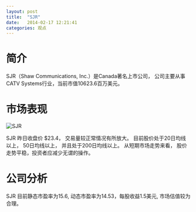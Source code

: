 ```yaml
---
layout: post
title:  "SJR"
date:   2014-02-17 12:21:41
categories: 观点
---
```


# 简介
SJR（Shaw Communications, Inc.）是Canada著名上市公司，
公司主要从事CATV Systems行业，当前市值10623.6百万美元。

# 市场表现

![SJR](http://finviz.com/chart.ashx?t=SJR&ty=c&ta=1&p=d&s=l)

SJR 昨日收盘价 $23.4，
交易量较正常情况有所放大。
目前股价处于20日均线以上，
50日均线以上，
并且处于200日均线以上。
从短期市场走势来看，
股价走势平稳，投资者应减少无谓的操作。

# 公司分析
SJR 目前静态市盈率为15.6, 动态市盈率为14.53，每股收益1.5美元,
市场估值较为合理。
